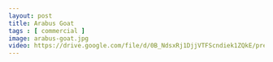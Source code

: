 ```yaml
---
layout: post
title: Arabus Goat
tags : [ commercial ]
image: arabus-goat.jpg
video: https://drive.google.com/file/d/0B_NdsxRj1DjjVTFScndiek1ZQkE/preview
---
```

